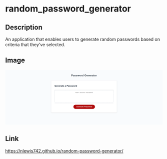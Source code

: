 # random_password_generator

## Description

An application that enables users to generate random passwords based on criteria that they’ve selected.

## Image

![alt text](./Assets/_C__Users_16127_bootcamp_myhomework_random-password-generator_index.html.png)

## Link

https://nlewis742.github.io/random-password-generator/